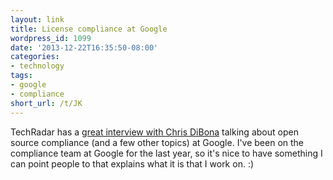 ```yaml
---
layout: link
title: License compliance at Google
wordpress_id: 1099
date: '2013-12-22T16:35:50-08:00'
categories:
- technology
tags:
- google
- compliance
short_url: /t/JK
---
```

TechRadar has a [great interview with Chris DiBona][techradar] talking about open source compliance (and a few other
topics) at Google.  I've been on the compliance team at Google for the last year, so it's nice to have something I can
point people to that explains what it is that I work on. :)

[techradar]: http://www.techradar.com/us/news/software/how-open-source-changed-google-and-how-google-changed-open-source-1206582
